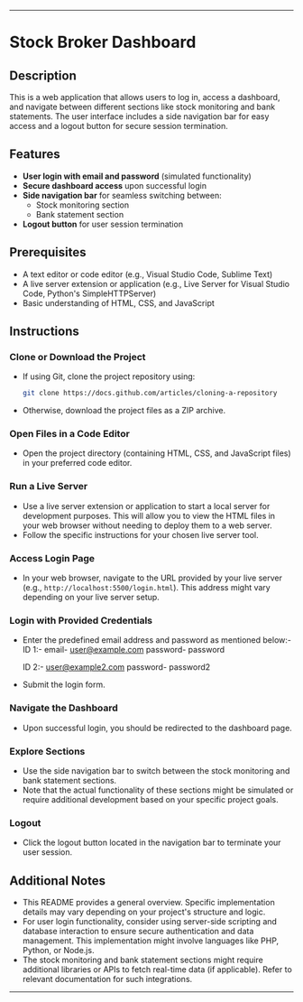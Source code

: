 
---

# Stock Broker Dashboard

## Description

This is a web application that allows users to log in, access a dashboard, and navigate between different sections like stock monitoring and bank statements. The user interface includes a side navigation bar for easy access and a logout button for secure session termination.

## Features

- **User login with email and password** (simulated functionality)
- **Secure dashboard access** upon successful login
- **Side navigation bar** for seamless switching between:
  - Stock monitoring section
  - Bank statement section
- **Logout button** for user session termination

## Prerequisites

- A text editor or code editor (e.g., Visual Studio Code, Sublime Text)
- A live server extension or application (e.g., Live Server for Visual Studio Code, Python's SimpleHTTPServer)
- Basic understanding of HTML, CSS, and JavaScript

## Instructions

### Clone or Download the Project

- If using Git, clone the project repository using:

  ```bash
  git clone https://docs.github.com/articles/cloning-a-repository
  ```

- Otherwise, download the project files as a ZIP archive.

### Open Files in a Code Editor

- Open the project directory (containing HTML, CSS, and JavaScript files) in your preferred code editor.

### Run a Live Server

- Use a live server extension or application to start a local server for development purposes. This will allow you to view the HTML files in your web browser without needing to deploy them to a web server.
- Follow the specific instructions for your chosen live server tool.

### Access Login Page

- In your web browser, navigate to the URL provided by your live server (e.g., `http://localhost:5500/login.html`). This address might vary depending on your live server setup.

### Login with Provided Credentials

- Enter the predefined email address and password as mentioned below:-
  ID 1:-
  email- user@example.com
  password- password

  ID 2:- user@example2.com
  password- password2

- Submit the login form.

### Navigate the Dashboard

- Upon successful login, you should be redirected to the dashboard page.

### Explore Sections

- Use the side navigation bar to switch between the stock monitoring and bank statement sections.
- Note that the actual functionality of these sections might be simulated or require additional development based on your specific project goals.

### Logout

- Click the logout button located in the navigation bar to terminate your user session.

## Additional Notes

- This README provides a general overview. Specific implementation details may vary depending on your project's structure and logic.
- For user login functionality, consider using server-side scripting and database interaction to ensure secure authentication and data management. This implementation might involve languages like PHP, Python, or Node.js.
- The stock monitoring and bank statement sections might require additional libraries or APIs to fetch real-time data (if applicable). Refer to relevant documentation for such integrations.

---
